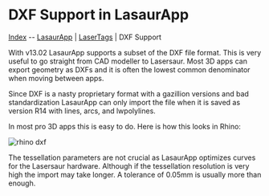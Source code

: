 DXF Support in LasaurApp
========================

[Index](index.md) -- [LasaurApp](software.md#LasaurApp) | [LaserTags](lasertags.md) | DXF Support

With v13.02 LasaurApp supports a subset of the DXF file format. This is very useful to go straight from CAD modeller to Lasersaur. Most 3D apps can export geometry as DXFs and it is often the lowest common denominator when moving between apps.

Since DXF is a nasty proprietary format with a gazillion versions and bad standardization LasaurApp can only import the file when it is saved as version R14 with lines, arcs, and lwpolylines.

In most pro 3D apps this is easy to do. Here is how this looks in Rhino:

![rhino dxf](http://farm8.staticflickr.com/7199/6960279403_0caea51a58_z.jpg)

The tessellation parameters are not crucial as LasaurApp optimizes curves for the Lasersaur hardware. Although if the tessellation resolution is very high the import may take longer. A tolerance of 0.05mm is usually more than enough.

